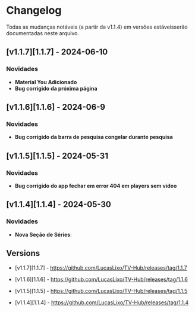 # Changelog

Todas as mudanças notáveis ​​(a partir da v1.1.4) em versões estáveis ​​serão documentadas neste arquivo.

## [v1.1.7][1.1.7] - 2024-06-10

### Novidades

- **Material You Adicionado**
- **Bug corrigido da próxima página**

## [v1.1.6][1.1.6] - 2024-06-9

### Novidades

- **Bug corrigido da barra de pesquisa congelar durante pesquisa**

## [v1.1.5][1.1.5] - 2024-05-31

### Novidades

- **Bug corrigido do app fechar em error 404 em players sem video**

## [v1.1.4][1.1.4] - 2024-05-30

### Novidades

- **Nova Seção de Séries**: 

## Versions

- [v1.1.7][1.1.7] - https://github.com/LucasLixo/TV-Hub/releases/tag/1.1.7

- [v1.1.6][1.1.6] - https://github.com/LucasLixo/TV-Hub/releases/tag/1.1.6

- [v1.1.5][1.1.5] - https://github.com/LucasLixo/TV-Hub/releases/tag/1.1.5

- [v1.1.4][1.1.4] - https://github.com/LucasLixo/TV-Hub/releases/tag/1.1.4